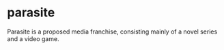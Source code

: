 # parasite
Parasite is a proposed media franchise, consisting mainly of a novel series and a video game.

